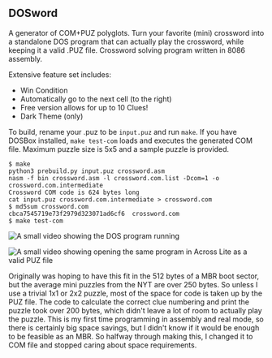## DOSword

A generator of COM+PUZ polyglots. Turn your favorite (mini) crossword into a standalone DOS program that can actually play the crossword, while keeping it a valid .PUZ file. Crossword solving program written in 8086 assembly. 

Extensive feature set includes:
* Win Condition
* Automatically go to the next cell (to the right)
* Free version allows for up to 10 Clues!
* Dark Theme (only)


To build, rename your .puz to be `input.puz` and run `make`. If you have DOSBox installed, `make test-com` loads and executes the generated COM file. Maximum puzzle size is 5x5 and a sample puzzle is provided.

```
$ make
python3 prebuild.py input.puz crossword.asm
nasm -f bin crossword.asm -l crossword.com.list -Dcom=1 -o crossword.com.intermediate
Crossword COM code is 624 bytes long
cat input.puz crossword.com.intermediate > crossword.com
$ md5sum crossword.com
cbca7545719e73f2979d323071ad6cf6  crossword.com
$ make test-com
```

![A small video showing the DOS program running](https://github.com/lothan/DOSword/blob/main/demo.gif)

![A small video showing opening the same program in Across Lite as a valid PUZ file](https://github.com/lothan/DOSword/blob/main/acrosslite.gif)

Originally was hoping to have this fit in the 512 bytes of a MBR boot sector, but the average mini puzzles from the NYT are over 250 bytes. So unless I use a trivial 1x1 or 2x2 puzzle, most of the space for code is taken up by the PUZ file. The code to calculate the correct clue numbering and print the puzzle took over 200 bytes, which didn't leave a lot of room to actually play the puzzle. This is my first time programming in assembly and real mode, so there is certainly big space savings, but I didn't know if it would be enough to be feasible as an MBR. So halfway through making this, I changed it to COM file and stopped caring about space requirements.